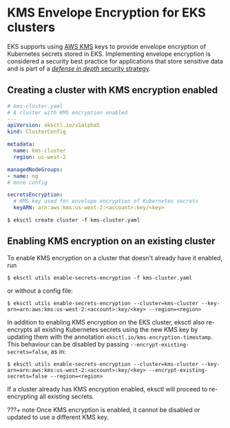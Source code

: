 # KMS Envelope Encryption for EKS clusters

EKS supports using [AWS KMS](https://aws.amazon.com/about-aws/whats-new/2020/03/amazon-eks-adds-envelope-encryption-for-secrets-with-aws-kms/) keys to provide envelope encryption of Kubernetes secrets stored in EKS. Implementing envelope encryption is considered a security best practice for applications that store sensitive data and is part of a [_defense in depth_ security strategy](https://www.us-cert.gov/bsi/articles/knowledge/principles/defense-in-depth).


## Creating a cluster with KMS encryption enabled

```yaml
# kms-cluster.yaml
# A cluster with KMS encryption enabled
---
apiVersion: eksctl.io/v1alpha5
kind: ClusterConfig

metadata:
  name: kms-cluster
  region: us-west-2

managedNodeGroups:
- name: ng
# more config

secretsEncryption:
  # KMS key used for envelope encryption of Kubernetes secrets
  keyARN: arn:aws:kms:us-west-2:<account>:key/<key>

```

```shell
$ eksctl create cluster -f kms-cluster.yaml
```


## Enabling KMS encryption on an existing cluster

To enable KMS encryption on a cluster that doesn't already have it enabled, run

```shell
$ eksctl utils enable-secrets-encryption -f kms-cluster.yaml
```

or without a config file:

```shell
$ eksctl utils enable-secrets-encryption --cluster=kms-cluster --key-arn=arn:aws:kms:us-west-2:<account>:key/<key> --region=<region>
```

In addition to enabling KMS encryption on the EKS cluster, eksctl also re-encrypts all existing Kubernetes secrets using the new KMS key
by updating them with the annotation `eksctl.io/kms-encryption-timestamp`. This behaviour can be disabled by passing `--encrypt-existing-secrets=false`, as in:


```shell
$ eksctl utils enable-secrets-encryption --cluster=kms-cluster --key-arn=arn:aws:kms:us-west-2:<account>:key/<key> --encrypt-existing-secrets=false --region=<region>
```

If a cluster already has KMS encryption enabled, eksctl will proceed to re-encrypting all existing secrets.


???+ note
    Once KMS encryption is enabled, it cannot be disabled or updated to use a different KMS key.
